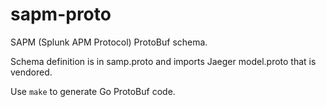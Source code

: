 # sapm-proto
SAPM (Splunk APM Protocol) ProtoBuf schema.

Schema definition is in samp.proto and imports Jaeger model.proto that is vendored.

Use `make` to generate Go ProtoBuf code.